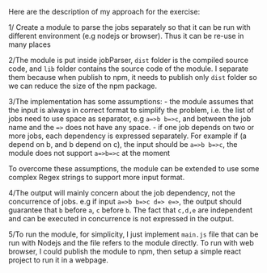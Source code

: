 Here are the description of my approach for the exercise: 

1/ Create a module to parse the jobs separately so that it can be run with different environment 
(e.g nodejs or browser). Thus it can be re-use in many places

2/The module is put inside jobParser, `dist` folder is the compiled source code, and `lib` folder contains the source code of the module. I separate them because when publish to npm, it needs to publish only `dist` folder so we can reduce the size of the npm package.

3/The implementation has some assumptions: 
    - the module assumes that the input is always in correct format to simplify the problem, i.e. the list of jobs need to use space as separator, e.g `a=>b b=>c`, and between the job name and the `=>` does not have any space.
    - if one job depends on two or more jobs, each dependency is expressed separately. For example if (a depend on b, and b depend on c), the input should be `a=>b b=>c`, the module does not support `a=>b=>c` at the moment

To overcome these assumptions, the module can be extended to use some complex Regex strings to support more input format.

4/The output will mainly concern about the job dependency, not the concurrence of jobs. e.g if input `a=>b b=>c d=> e=>`, the output should guarantee that `b` before `a`, `c` before `b`. The fact that `c,d,e` are independent and can be executed in concurrence is not expressed in the output. 

5/To run the module, for simplicity, I just implement `main.js` file that can be run with Nodejs and the file refers to the module directly. To run with web browser, I could publish the module to npm, then setup a simple react project to run it in a webpage. 